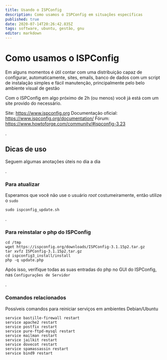 ```yaml
---
title: Usando o ISPConfig 
description: Como usamos o ISPConfig em situações específicas
published: true
date: 2020-07-14T20:26:42.835Z
tags: software, ubuntu, gestão, gnu
editor: markdown
---
```


# Como usamos o ISPConfig
Em alguns momentos é útil contar com uma distribuição capaz de configurar, automaticamente, sites, emails, banco de dados com um script de instalação simples e fácil manutenção, principalmente pelo belo ambiente visual de gestão

Com o ISPConfig em algo próximo de 2h (ou menos) você já está com um site provido do necessário.


Site: https://www.ispconfig.org
Documentação oficial: https://www.ispconfig.org/documentation/
Fórum:  https://www.howtoforge.com/community/#ispconfig-3.23


.
## Dicas de uso
Seguem algumas anotações úteis no dia a dia

.
### Para atualizar
Esperamos que você não use o usuário *root* costumeiramente, então utilize o `sudo`

```
sudo ispconfig_update.sh
```

.
### Para reinstalar o php do ISPConfig

```
cd /tmp
wget https://ispconfig.org/downloads/ISPConfig-3.1.15p2.tar.gz
tar xvfz ISPConfig-3.1.15p2.tar.gz
cd ispconfig3_install/install
php -q update.php
```

Após isso, verifique todas as suas entradas do php no GUI do ISPConfig, nas `Configurações de Servidor`


.
### Comandos relacionados
Possíveis comandos para reiniciar serviços em ambientes Debian/Ubuntu

```
service bastille-firewall restart
service apache2 restart
service postfix restart
service pure-ftpd-mysql restart
service mailman restart
service jailkit restart
service dovecot restart
service spamassassin restart
service bind9 restart
```
